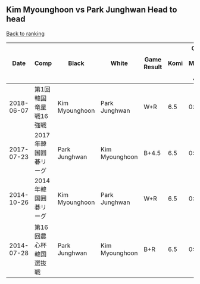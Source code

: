 ## Kim Myounghoon vs Park Junghwan Head to head

[Back to ranking](../../index.md)




| **Date** | **Comp** | **Black** | **White** | **Game Result** | **Komi** | **Cumulative Kim Myounghoon Vs Park Junghwan** | **Kim Myounghoon Streak** | **Park Junghwan Streak** | 
| --- | --- | --- | --- | --- | --- | --- | --- | --- |
| 2018-06-07 | 第1回韓国竜星戦16強戦 | Kim Myounghoon | Park Junghwan | W+R | 6.5 | 0:4 | 0 | 4 | 
| 2017-07-23 | 2017年韓国囲碁リーグ | Park Junghwan | Kim Myounghoon | B+4.5 | 6.5 | 0:2 | 0 | 2 | 
| 2014-10-26 | 2014年韓国囲碁リーグ | Kim Myounghoon | Park Junghwan | W+R | 6.5 | 0:1 | 0 | 1 | 
| 2014-07-28 | 第16回農心杯韓国選抜戦 | Park Junghwan | Kim Myounghoon | B+R | 6.5 | 0:3 | 0 | 3 |




